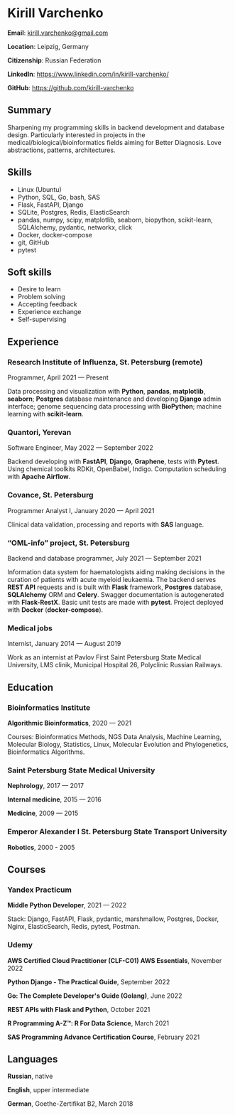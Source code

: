 # Kirill Varchenko

**Email**: kirill.varchenko@gmail.com

**Location**: Leipzig, Germany

**Citizenship**: Russian Federation

**LinkedIn**: https://www.linkedin.com/in/kirill-varchenko/

**GitHub**: https://github.com/kirill-varchenko

## Summary

Sharpening my programming skills in backend development and database design. Particularly interested in projects in the medical/biological/bioinformatics fields aiming for Better Diagnosis. Love abstractions, patterns, architectures.

## Skills

- Linux (Ubuntu)
- Python, SQL, Go, bash, SAS
- Flask, FastAPI, Django
- SQLite, Postgres, Redis, ElasticSearch
- pandas, numpy, scipy, matplotlib, seaborn, biopython, scikit-learn, SQLAlchemy, pydantic, networkx, click
- Docker, docker-compose
- git, GitHub
- pytest

## Soft skills

- Desire to learn
- Problem solving
- Accepting feedback
- Experience exchange
- Self-supervising

## Experience

### Research Institute of Influenza, St. Petersburg (remote)

Programmer, April 2021 — Present

Data processing and visualization with **Python**, **pandas**, **matplotlib**, **seaborn**; **Postgres** database maintenance and developing **Django** admin interface; genome sequencing data processing with **BioPython**; machine learning with **scikit-learn**.

### Quantori, Yerevan

Software Engineer, May 2022 — September 2022

Backend developing with **FastAPI**, **Django**, **Graphene**, tests with **Pytest**. Using chemical toolkits RDKit, OpenBabel, Indigo. Computation scheduling with **Apache Airflow**.

### Covance, St. Petersburg

Programmer Analyst I, January 2020 — April 2021

Clinical data validation, processing and reports with **SAS** language.

### “OML-info” project, St. Petersburg

Backend and database programmer, July 2021 — September 2021

Information data system for haematologists aiding making decisions in the curation of patients with acute myeloid leukaemia. The backend serves **REST API** requests and is built with **Flask** framework, **Postgres** database, **SQLAlchemy** ORM and **Celery**. Swagger documentation is autogenerated with **Flask-RestX**. Basic unit tests are made with **pytest**. Project deployed with **Docker** (**docker-compose**).

### Medical jobs

Internist, January 2014 — August 2019

Work as an internist at Pavlov First Saint Petersburg State Medical University, LMS clinik, Municipal Hospital 26, Polyclinic Russian Railways.

## Education

### Bioinformatics Institute

**Algorithmic Bioinformatics**, 2020 — 2021

Courses: Bioinformatics Methods, NGS Data Analysis, Machine Learning, Molecular Biology, Statistics, Linux, Molecular Evolution and Phylogenetics, Bioinformatics Algorithms.

### Saint Petersburg State Medical University

**Nephrology**, 2017 — 2017

**Internal medicine**, 2015 — 2016

**Medicine**, 2009 — 2015

### Emperor Alexander I St. Petersburg State Transport University

**Robotics**, 2000 - 2005

## Courses

### Yandex Practicum

**Middle Python Developer**, 2021 — 2022

Stack: Django, FastAPI, Flask, pydantic, marshmallow, Postgres, Docker, Nginx, ElasticSearch, Redis, pytest, Postman.

### Udemy

**AWS Certified Cloud Practitioner (CLF-C01) AWS Essentials**, November 2022

**Python Django - The Practical Guide**, September 2022

**Go: The Complete Developer's Guide (Golang)**, June 2022

**REST APIs with Flask and Python**, October 2021

**R Programming A-Z™: R For Data Science**, March 2021

**SAS Programming Advance Certification Course**, February 2021

## Languages

**Russian**, native

**English**, upper intermediate

**German**, Goethe-Zertifikat B2, March 2018
